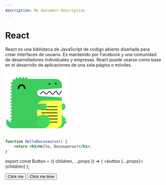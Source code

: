```yaml
---
description: My document description
---
```


# React

React es una biblioteca de JavaScript de código abierto diseñada para crear interfaces de usuario. Es mantenido por Facebook y una comunidad de desarrolladores individuales y empresas. React puede usarse como base en el desarrollo de aplicaciones de una sola página o móviles.

![docosaurus logo](./img/doco.png)

```jsx title="src/components/HelloDocusaurus.js"
function HelloDocusaurus() {
    return <h1>Hello, Docusaurus!</h1>;
}
```

export const Button = ({ children, ...props }) => (
<button {...props}>{children}</button>
);

<Button className="text-red-500">Click me</Button>
<Button className="text-blue-500">Click me blue</Button>
